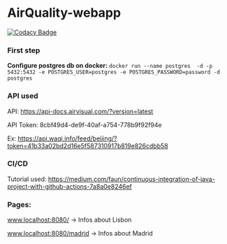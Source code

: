 # AirQuality-webapp

[![Codacy Badge](https://api.codacy.com/project/badge/Grade/82f0c76c611544da85fc736228288600)](https://www.codacy.com/manual/tomas99batista/AirQuality-WebApp?utm_source=github.com&amp;utm_medium=referral&amp;utm_content=tomas99batista/AirQuality-WebApp&amp;utm_campaign=Badge_Grade)

### First step
**Configure postgres db on docker:** ```docker run --name postgres  -d -p 5432:5432 -e POSTGRES_USER=postgres -e POSTGRES_PASSWORD=password -d postgres```


### API used
API: https://api-docs.airvisual.com/?version=latest

API Token: 8cbf49d4-de9f-40af-a754-778b9f92f94e

Ex: https://api.waqi.info/feed/beijing/?token=41b33a02bd2d16e5f587310917b819e826cdbb58

### CI/CD 
Tutorial used: https://medium.com/faun/continuous-integration-of-java-project-with-github-actions-7a8a0e8246ef

### Pages:
www.localhost:8080/ -> Infos about Lisbon

www.localhost:8080/madrid -> Infos about Madrid
